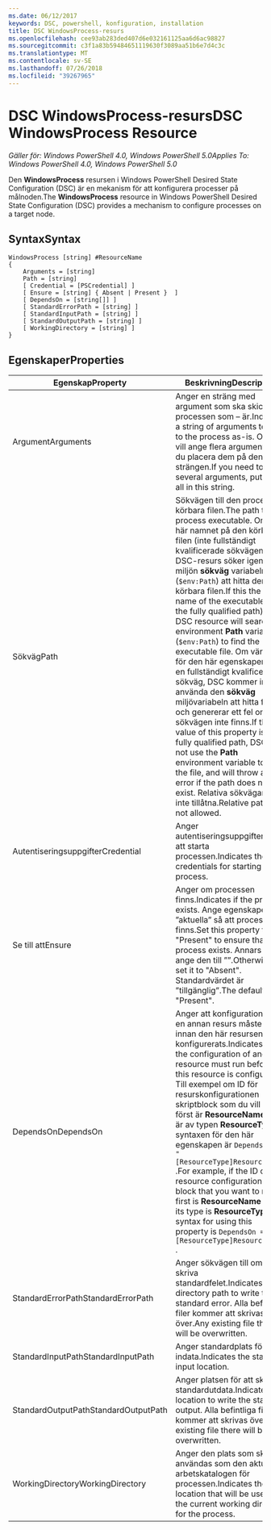 ```yaml
---
ms.date: 06/12/2017
keywords: DSC, powershell, konfiguration, installation
title: DSC WindowsProcess-resurs
ms.openlocfilehash: cee93ab283ded407d6e032161125aa6d6ac98827
ms.sourcegitcommit: c3f1a83b59484651119630f3089aa51b6e7d4c3c
ms.translationtype: MT
ms.contentlocale: sv-SE
ms.lasthandoff: 07/26/2018
ms.locfileid: "39267965"
---
```

# <a name="dsc-windowsprocess-resource"></a><span data-ttu-id="281ad-103">DSC WindowsProcess-resurs</span><span class="sxs-lookup"><span data-stu-id="281ad-103">DSC WindowsProcess Resource</span></span>

<span data-ttu-id="281ad-104">_Gäller för: Windows PowerShell 4.0, Windows PowerShell 5.0_</span><span class="sxs-lookup"><span data-stu-id="281ad-104">_Applies To: Windows PowerShell 4.0, Windows PowerShell 5.0_</span></span>

<span data-ttu-id="281ad-105">Den **WindowsProcess** resursen i Windows PowerShell Desired State Configuration (DSC) är en mekanism för att konfigurera processer på målnoden.</span><span class="sxs-lookup"><span data-stu-id="281ad-105">The **WindowsProcess** resource in Windows PowerShell Desired State Configuration (DSC) provides a mechanism to configure processes on a target node.</span></span>

## <a name="syntax"></a><span data-ttu-id="281ad-106">Syntax</span><span class="sxs-lookup"><span data-stu-id="281ad-106">Syntax</span></span>

```
WindowsProcess [string] #ResourceName
{
    Arguments = [string]
    Path = [string]
    [ Credential = [PSCredential] ]
    [ Ensure = [string] { Absent | Present }  ]
    [ DependsOn = [string[]] ]
    [ StandardErrorPath = [string] ]
    [ StandardInputPath = [string] ]
    [ StandardOutputPath = [string] ]
    [ WorkingDirectory = [string] ]
}
```

## <a name="properties"></a><span data-ttu-id="281ad-107">Egenskaper</span><span class="sxs-lookup"><span data-stu-id="281ad-107">Properties</span></span>

| <span data-ttu-id="281ad-108">Egenskap</span><span class="sxs-lookup"><span data-stu-id="281ad-108">Property</span></span> | <span data-ttu-id="281ad-109">Beskrivning</span><span class="sxs-lookup"><span data-stu-id="281ad-109">Description</span></span> |
| --- | --- |
| <span data-ttu-id="281ad-110">Argument</span><span class="sxs-lookup"><span data-stu-id="281ad-110">Arguments</span></span>| <span data-ttu-id="281ad-111">Anger en sträng med argument som ska skickas till processen som – är.</span><span class="sxs-lookup"><span data-stu-id="281ad-111">Indicates a string of arguments to pass to the process as-is.</span></span> <span data-ttu-id="281ad-112">Om du vill ange flera argument kan du placera dem på den här strängen.</span><span class="sxs-lookup"><span data-stu-id="281ad-112">If you need to pass several arguments, put them all in this string.</span></span>|
| <span data-ttu-id="281ad-113">Sökväg</span><span class="sxs-lookup"><span data-stu-id="281ad-113">Path</span></span>| <span data-ttu-id="281ad-114">Sökvägen till den process körbara filen.</span><span class="sxs-lookup"><span data-stu-id="281ad-114">The path to the process executable.</span></span> <span data-ttu-id="281ad-115">Om det här namnet på den körbara filen (inte fullständigt kvalificerade sökvägen) DSC-resurs söker igenom miljön **sökväg** variabeln (`$env:Path`) att hitta den körbara filen.</span><span class="sxs-lookup"><span data-stu-id="281ad-115">If this the file name of the executable (not the fully qualified path), the DSC resource will search the environment **Path** variable (`$env:Path`) to find the executable file.</span></span> <span data-ttu-id="281ad-116">Om värdet för den här egenskapen är en fullständigt kvalificerad sökväg, DSC kommer inte att använda den **sökväg** miljövariabeln att hitta filen, och genererar ett fel om sökvägen inte finns.</span><span class="sxs-lookup"><span data-stu-id="281ad-116">If the value of this property is a fully qualified path, DSC will not use the **Path** environment variable to find the file, and will throw an error if the path does not exist.</span></span> <span data-ttu-id="281ad-117">Relativa sökvägar är inte tillåtna.</span><span class="sxs-lookup"><span data-stu-id="281ad-117">Relative paths are not allowed.</span></span>|
| <span data-ttu-id="281ad-118">Autentiseringsuppgifter</span><span class="sxs-lookup"><span data-stu-id="281ad-118">Credential</span></span>| <span data-ttu-id="281ad-119">Anger autentiseringsuppgifterna för att starta processen.</span><span class="sxs-lookup"><span data-stu-id="281ad-119">Indicates the credentials for starting the process.</span></span>|
| <span data-ttu-id="281ad-120">Se till att</span><span class="sxs-lookup"><span data-stu-id="281ad-120">Ensure</span></span>| <span data-ttu-id="281ad-121">Anger om processen finns.</span><span class="sxs-lookup"><span data-stu-id="281ad-121">Indicates if the process exists.</span></span> <span data-ttu-id="281ad-122">Ange egenskapen ”aktuella” så att processen finns.</span><span class="sxs-lookup"><span data-stu-id="281ad-122">Set this property to "Present" to ensure that the process exists.</span></span> <span data-ttu-id="281ad-123">Annars kan ange den till ””.</span><span class="sxs-lookup"><span data-stu-id="281ad-123">Otherwise, set it to "Absent".</span></span> <span data-ttu-id="281ad-124">Standardvärdet är ”tillgänglig”.</span><span class="sxs-lookup"><span data-stu-id="281ad-124">The default is "Present".</span></span>|
| <span data-ttu-id="281ad-125">DependsOn</span><span class="sxs-lookup"><span data-stu-id="281ad-125">DependsOn</span></span> | <span data-ttu-id="281ad-126">Anger att konfigurationen av en annan resurs måste köras innan den här resursen har konfigurerats.</span><span class="sxs-lookup"><span data-stu-id="281ad-126">Indicates that the configuration of another resource must run before this resource is configured.</span></span> <span data-ttu-id="281ad-127">Till exempel om ID för resurskonfigurationen skriptblock som du vill köra först är **ResourceName** och är av typen **ResourceType**, syntaxen för den här egenskapen är `DependsOn = "[ResourceType]ResourceName"` .</span><span class="sxs-lookup"><span data-stu-id="281ad-127">For example, if the ID of the resource configuration script block that you want to run first is **ResourceName** and its type is **ResourceType**, the syntax for using this property is `DependsOn = "[ResourceType]ResourceName"` .</span></span>|
| <span data-ttu-id="281ad-128">StandardErrorPath</span><span class="sxs-lookup"><span data-stu-id="281ad-128">StandardErrorPath</span></span>| <span data-ttu-id="281ad-129">Anger sökvägen till om du vill skriva standardfelet.</span><span class="sxs-lookup"><span data-stu-id="281ad-129">Indicates the directory path to write the standard error.</span></span> <span data-ttu-id="281ad-130">Alla befintliga filer kommer att skrivas över.</span><span class="sxs-lookup"><span data-stu-id="281ad-130">Any existing file there will be overwritten.</span></span>|
| <span data-ttu-id="281ad-131">StandardInputPath</span><span class="sxs-lookup"><span data-stu-id="281ad-131">StandardInputPath</span></span>| <span data-ttu-id="281ad-132">Anger standardplats för indata.</span><span class="sxs-lookup"><span data-stu-id="281ad-132">Indicates the standard input location.</span></span>|
| <span data-ttu-id="281ad-133">StandardOutputPath</span><span class="sxs-lookup"><span data-stu-id="281ad-133">StandardOutputPath</span></span>| <span data-ttu-id="281ad-134">Anger platsen för att skriva standardutdata.</span><span class="sxs-lookup"><span data-stu-id="281ad-134">Indicates the location to write the standard output.</span></span> <span data-ttu-id="281ad-135">Alla befintliga filer kommer att skrivas över.</span><span class="sxs-lookup"><span data-stu-id="281ad-135">Any existing file there will be overwritten.</span></span>|
| <span data-ttu-id="281ad-136">WorkingDirectory</span><span class="sxs-lookup"><span data-stu-id="281ad-136">WorkingDirectory</span></span>| <span data-ttu-id="281ad-137">Anger den plats som ska användas som den aktuella arbetskatalogen för processen.</span><span class="sxs-lookup"><span data-stu-id="281ad-137">Indicates the location that will be used as the current working directory for the process.</span></span>|